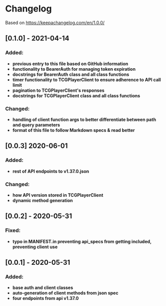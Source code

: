 Changelog
==========
Based on https://keepachangelog.com/en/1.0.0/


## [0.1.0] - 2021-04-14

### Added:
- **previous entry to this file based on GitHub information**
- **functionality to BearerAuth for managing token expiration**
- **docstrings for BearerAuth class and all class functions**
- **timer functionality to TCGPlayerClient to ensure adherence to API call limit**
- **pagination to TCGPlayerClient's responses**
- **docstrings for TCGPlayerClient class and all class functions**

### Changed:
- **handling of client function args to better differentiate between path and query parameters**
- **format of this file to follow Markdown specs & read better**

## [0.0.3] 2020-06-01

### Added:
- **rest of API endpoints to v1.37.0.json**

### Changed:
- **how API version stored in TCGPlayerClient**
- **dynamic method generation**

## [0.0.2] - 2020-05-31

### Fixed:
- **typo in MANIFEST.in preventing api_specs from getting included, preventing client use**

## [0.0.1] - 2020-05-31

### Added:
- **base auth and client classes**
- **auto-generation of client methods from json spec**
- **four endpoints from api v1.37.0**